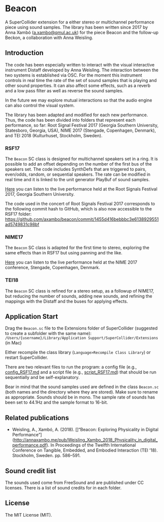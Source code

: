 Beacon
===
A SuperCollider extension for a either stereo or multichannel performance piece using sound samples. The library has been written since 2017 by Anna Xambó (<a.xambo@qmul.ac.uk>) for the piece Beacon and the follow-up Beckon, a collaboration with Anna Weisling.


Introduction
----

The code has been especially written to interact with the visual interactive instrument Distaff developed by Anna Weisling. The interaction between the two systems is established via OSC. For the moment this instrument controls in real time the rate of the set of sound samples that is playing and other sound properties. It can also affect some effects, such as a reverb and a low pass filter as well as reverse the sound samples.

In the future we may explore mutual interactions so that the audio engine can also control the visual system.

The library has been adapted and modified for each new performance. Thus, the code has been divided into folders that represent each performance, so far: Root Signal Festival 2017 (Georgia Southern University, Statesboro, Georgia, USA), NIME 2017 (Stengade, Copenhagen, Denmark), and TEI 2018 (Kulturhuset, Stockholm, Sweden).

### RSF17

The `Beacon` SC class is designed for multichannel speakers set in a ring. It is possible to add an offset depending on the number of the first bus of the speakers set. The code includes SynthDefs that are triggered to pairs, even/odds, random, or sequential speakers. The rate can be modified in real time and it is linked to the unit generator PlayBuf of sound samples.

[Here](https://soundcloud.com/annaxambo/beacon-root-signals-festival-2017) you can listen to the live performance held at the Root Signals Festival 2017, Georgia Southern University.

The code used in the concert of Root Signals Festival 2017 corresponds to the following commit hash to GitHub, which is also now accessible to the RSF17 folder: https://github.com/axambo/beacon/commit/1455d416bebbbc3e6138929551ad5749831c98bf


### NIME17

The `Beacon` SC class is adapted for the first time to stereo, exploring the same effects than in RSF17 but using panning and the like.

[Here](https://soundcloud.com/annaxambo/beacon-nime-2017) you can listen to the live performance held at the NIME 2017 conference, Stengade, Copenhagen, Denmark.

### TEI18

The `Beacon` SC class is refined for a stereo setup, as a followup of NIME17, but reducing the number of sounds, adding new sounds, and refining the mappings with the Distaff and the buses for applying effects.

Application Start
----


Drag the `Beacon.sc` file to the Extensions folder of SuperCollider (suggested to create a subfolder with the same name): `/Users/{username}/Library/Application Support/SuperCollider/Extensions` (in Mac)

Either recompile the class library (`Language>Recompile Class Library`) or restart SuperCollider.

There are two relevant files to run the program: a config file (e.g., [config_RSF17.md](config_RSF17.md) and a script file (e.g., [script_RSF17.md](script_RSF17.md)) that should be run sequentially and be self-explanatory.

Bear in mind that the sound samples used are defined in the class `Beacon.sc` (both names and the directory where they are stored). Make sure to rename as appropriate. Sounds should be in mono. The sample rate of sounds has been set to 44.1Hz and the sample format to 16-bit.

Related publications
----

* Weisling, A., Xambó, A. (2018). []“Beacon: Exploring Physicality in Digital Performance”](http://annaxambo.me/pub/Weisling_Xambo_2018_Physicality_in_digital_performance.pdf). In Proceedings of the Twelfth International Conference on Tangible, Embedded, and Embodied Interaction (TEI ’18). Stockholm, Sweden. pp. 586–591.

Sound credit list
----

The sounds used come from FreeSound and are published under CC licenses. There is a list of sound credits for in each folder.


License
----

The MIT License (MIT).
